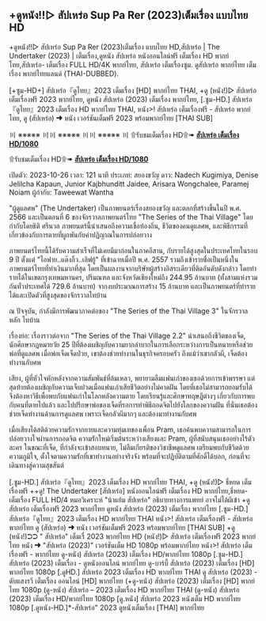## +ดูหนัง!!▷ สัปเหร่อ Sup Pa Rer (2023)เต็มเรื่อง แบบไทย HD

+ดูหนัง!!▷ สัปเหร่อ Sup Pa Rer (2023)เต็มเรื่อง แบบไทย HD,สัปเหร่อ | The Undertaker (2023) | เต็มเรื่อง,ดูหนัง สัปเหร่อ หนังออนไลน์ฟรี เต็มเรื่อง HD พากย์ไทย,สัปเหร่อ- เต็มเรื่อง FULL HD/4K พากย์ไทย, สัปเหร่อ เต็มเรื่องซูม. ดูสัปเหร่อ พากย์ไทย เต็มเรื่อง พากย์ไทยแลนด์ (THAI-DUBBED).

[+ซูม-HD+] สัปเหร่อ『ดูไทย』2023 เต็มเรื่อง [HD] พากย์ไทย THAI, +ดู (หนัง!)▷ สัปเหร่อ เต็มเรื่องฟรี 2023 พากย์ไทย, ดูหนัง สัปเหร่อ (2023) เต็มเรื่อง พากย์ไทย, [.ซูม-HD.] สัปเหร่อ『ดูไทย』2023 เต็มเรื่อง HD พากย์ไทย THAI, หนัง>! สัปเหร่อ เต็มเรื่องฟรี - สัปเหร่อ พากย์ไทย, ดู (สัปเหร่อ) ➜ หนัง เวอร์ชันเต็มฟรี 2023 พร้อมพากย์ไทย [THAI SUB]

〣 ※※※※※ 〣〣 ※※※※※ 〣〣 ※※※※※ 〣
۩รับชมเต็มเรื่อง HD۩➠ **[สัปเหร่อ เต็มเรื่อง HD/1080](https://hd.lemovies.top/th/movie/1113119/)**

۩รับชมเต็มเรื่อง HD۩➠ **[สัปเหร่อ เต็มเรื่อง HD/1080](https://hd.lemovies.top/th/movie/1113119/)**

เปิดตัว: 2023-10-26
เวลา: 121 นาที
ประเภท: สยองขวัญ
ดาว: Nadech Kugimiya, Denise Jelilcha Kapaun, Junior Kajbhunditt Jaidee, Arisara Wongchalee, Paramej Noiam
ผู้กำกับ: Taweewat Wantha

"ผู้ดูแลศพ" (The Undertaker) เป็นภาพยนตร์เรื่องสยองขวัญ และตลกที่สร้างขึ้นในปี พ.ศ. 2566 และเป็นตอนที่ 6 ของจักรวาลภาพยนตร์ไทย "The Series of the Thai Village" โดยกำกับโดยธิติ ศรีนวล ภาพยนตร์นี้นำเสนอถึงความเชื่อท้องถิ่น, ชีวิตของคนดูแลศพ, และพิธีกรรมที่เกี่ยวข้องกับการตายที่ผูกพันกับคำปฏิญาณในการปล่อยวาง

ภาพยนตร์ไทยนี้ได้รับความสำเร็จที่ไม่เคยมีมาก่อนในภาคอีสาน, กับรายได้สูงสุดในประเทศไทยในรอบ 9 ปี ตั้งแต่ "ไอฟาย..แต๊งกิ้ว..เลิฟยู้" ที่เข้าฉายเมื่อปี พ.ศ. 2557 รวมถึงเข้ารายชื่อเป็นหนึ่งในภาพยนตร์ไทยที่ทำเงินมากที่สุด โดยเป็นผลงานจากบริษัทผู้สร้างอิสระเดียวที่ติดอันดับดังกล่าว โดยทำรายได้ในเขตกรุงเทพมหานคร, ปริมณฑล และจังหวัดเชียงใหม่ถึง 244.95 ล้านบาท (ทั้งสามแห่งรวมกันทั่วประเทศได้ 729.6 ล้านบาท) จากงบประมาณการสร้าง 15 ล้านบาท และเป็นภาพยนตร์ที่ทำรายได้และเปิดตัวที่สูงสุดของจักรวาลไทบ้าน

ณ ปัจจุบัน, กำลังมีการพัฒนาภาคต่อของ "The Series of the Thai Village 3" ในจักรวาลหลัก ไทบ้าน

เรื่องย่อ:
เรื่องราวต่อจาก "The Series of the Thai Village 2.2" นำเสนอถึงชีวิตของเจ็ด, นักศึกษากฎหมายวัย 25 ปีที่ต้องเผชิญกับความยากลำบากในการเลือกระหว่างการเป็นทนายหรือช่วยพ่อที่ดูแลศพ เมื่อพ่อเจ็ดเจ็ดป่วย, เขาต้องช่วยทำงานในธุรกิจครอบครัว ถึงแม้ว่าเขากลัวผี, เจ็ดต้องทำงานกับศพ

เสียง, ผู้ที่หัวใจหักหลังจากความสัมพันธ์ที่ล้มเหลว, พยายามลืมแฟนเก่าของเธอด้วยการเข้าพรรษา แต่สุดท้ายต้องเผชิญกับความเจ็บปวดเมื่อแฟนเก่าเสียชีวิตอย่างไม่คาดฝัน โดยที่เธอไม่สามารถยอมรับได้ จึงต้องหาวิธีเพื่อพบกับแฟนเก่าในโลกหลังความตาย โดยเรียนรู้และศึกษาทฤษฎีต่างๆ เกี่ยวกับการพบกับคนที่ตายไปแล้ว และไปปรึกษาพ่อของเจ็ดที่รอการทำพิธีถอดจิตไปยังโลกของความฝัน ที่นั่นเธอต้องช่วยเจ็ดทำงานด้านการดูแลศพ เพราะเจ็ดกลัวผีมากๆ และต้องมาทำงานกับศพ

เมื่อเสียงได้สติด้วยความรักจากยายและความทุ่มเทของเพื่อน Pram, เธอค้นพบความสามารถในการปล่อยวางใจผ่านการถอดจิต ความรักใหม่เริ่มต้นระหว่างเสียงและ Pram, ผู้ที่สนับสนุนเธออย่างไร้ตัวละคร ในขณะที่เจ็ด, ที่กำลังจะเข้าสอบทนาย, ไม่ลืมเกียรติของวิชาชีพดูแลศพ เตรียมพบกับชีวิตด้วยความภูมิใจ, ตั้งใจตามความรักที่เขาทำงานอย่างจริงจัง พร้อมที่จะปฏิบัติตามที่ศักดิ์ได้บอก, ก่อนที่จะเดินทางสู่ความสุขสันต์

[.ซูม-HD.] สัปเหร่อ『ดูไทย』2023 เต็มเรื่อง HD พากย์ไทย THAI, +ดู (หนัง!)▷ ธี่หยด เต็มเรื่องฟรี
++ดู! The Undertaker [สัปเหร่อ] หนังออนไลน์ฟรี เต็มเรื่อง HD พากย์ไทย,ธี่หยด- เต็มเรื่อง FULL HD/4
หมอวิเคราะห์ "น้าแย้ม สัปเหร่อ" อธิบายทางการแพทย์ อาจไม่ได้ผีเข้า
+ดู สัปเหร่อ เต็มเรื่องฟรี 2023 พากย์ไทย
ดูหนัง สัปเหร่อ (2023) เต็มเรื่อง พากย์ไทย
[.ซูม-HD.] สัปเหร่อ『ดูไทย』2023 เต็มเรื่อง HD พากย์ไทย THAI
หนัง>! สัปเหร่อ เต็มเรื่องฟรี - สัปเหร่อ พากย์ไทย
ดู (สัปเหร่อ) ➜ หนัง เวอร์ชันเต็มฟรี 2023 พร้อมพากย์ไทย [THAI SUB]
+ดู (หนัง!)➲➲ " สัปเหร่อ" เต็มเรื่ 2023 พากย์ไทย HD
(หนัง!)▷ สัปเหร่อ เต็มเรื่องฟรี 2023 พากย์ไทย
หนัง ➜ "สัปเหร่อ (2023)" เวอร์ชันเต็ม HD 1080p พร้อมพากย์ไทย
หนัง>! สัปเหร่อ เต็มเรื่องฟรี - พากย์ไทย
ดู-หนัง) สัปเหร่อ (2023) เต็มเรื่อง HD/พากย์ไทย 1080p
[.ซูม-HD.] สัปเหร่อ (2023) เต็มเรื่อง - ดูหนังออนไลน์ พากย์ไทย
ดู-บาร์บี้ สัปเหร่อ (2023) เต็มเรื่อง [HD] พากย์ไทย 1080p
[.ดูHD.] สัปเหร่อ 2023 เต็มเรื่อง HD พากย์ไทย THAI
ดู สัปเหร่อ (2023) - ดับแสงรวี เต็มเรื่อง ออนไลน์ [HD] พากย์ไทย
(+ดู-หนัง) สัปเหร่อ (2023) เต็มเรื่อง [HD] พากย์ไทย 1080p
(ดู-หนัง) สัปเหร่อ – 2023 เต็มเรื่อง HD พากย์ไทย THAI
(ดู-หนัง) สัปเหร่อ (2023) เต็มเรื่อง HD/พากย์ไทย 1080p
[ดู.หนัง] สัปเหร่อ 2023 หนังเต็ม HD พากย์ไทย 1080p
[.ดูหนัง-HD.]*-สัปเหร่อ" 2023 ดูหนังเต็มเรื่อง [THAI] พากย์ไทย
